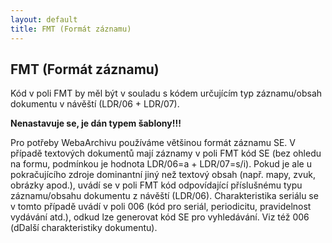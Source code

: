 ```yaml
---
layout: default
title: FMT (Formát záznamu)
---
```


## FMT (Formát záznamu)

Kód v poli FMT by měl být v souladu s kódem určujícím typ záznamu/obsah dokumentu v návěští (LDR/06 + LDR/07).

**Nenastavuje se, je dán typem šablony!!!**

Pro potřeby WebaArchivu používáme většinou formát záznamu SE. V případě textových dokumentů mají záznamy v poli FMT kód SE (bez ohledu na formu, podmínkou je hodnota LDR/06=a + LDR/07=s/i).
Pokud je ale u pokračujícího zdroje dominantní jiný než textový obsah (např. mapy, zvuk, obrázky apod.), uvádí se v poli FMT kód odpovídající příslušnému typu záznamu/obsahu dokumentu z návěští (LDR/06). Charakteristika seriálu se v tomto případě uvádí v poli 006 (kód pro seriál, periodicitu, pravidelnost vydávání atd.), odkud lze generovat kód SE pro vyhledávání. Viz též  006 (dDalší charakteristiky dokumentu).
